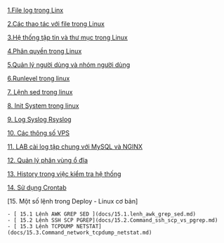 ﻿﻿﻿﻿﻿﻿[1.File log trong Linx](docs/1.File_log_trong_linux.md)



[2.Các thao tác với file trong Linux](docs/2.Các_lệnh_thao_tác_với_file_trong_linux.md)



[3.Hệ thống tập tin và thư mục trong Linux](docs/3.Hệ_thống_tập_tin_và_thư_mục_trong_Linux.md)

[4.Phân quyền trong Linux](docs/4.Phân_quyền_trong_linux.md)



[5.Quản lý người dùng và nhóm người dùng](docs/5.Quản_lý_người_dùng_và_nhóm_người_dùng_trên_linux.md)



[6.Runlevel trong linux](docs/6.Runlevel_trong_Linux.md)



[7. Lệnh sed trong linux](docs/Lệnh_sed_trong_linux.md)



[8. Init System trong linux](docs/Init_system.md)



[9. Log Syslog Rsyslog ](docs/log_syslog_rsyslog.md)



[10. Các thông số VPS ](docs/cac_thong_so_VPS.md)



[11. LAB cài log tập chung với MySQL và NGINX ](docs/Lab_rsyslog_tap_trung.md)



[12. Quản lý phân vùng ổ đĩa ](docs/quan_ly_phan_vung_o_dia.md)

[13. History trong việc kiểm tra hệ thống](docs/13.history.md)

[14. Sử dụng Crontab](docs/14.crontab.md)

[15. Một số lệnh trong Deploy - Linux cơ bản]

	- [ 15.1 Lệnh AWK GREP SED ](docs/15.1.lenh_awk_grep_sed.md)
	- [ 15.2 Lệnh SSH SCP PGREP](docs/15.2.Command_ssh_scp_vs_pgrep.md)
	- [ 15.3 Lệnh TCPDUMP NETSTAT](docs/15.3.Command_network_tcpdump_netstat.md)








